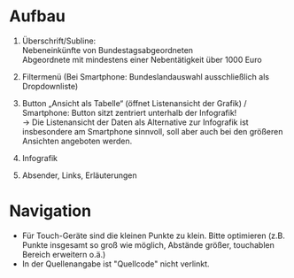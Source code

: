 # Aufbau

1. Überschrift/Subline:  
   Nebeneinkünfte von Bundestagsabgeordneten  
   Abgeordnete mit mindestens einer Nebentätigkeit über 1000 Euro

2. Filtermenü
   (Bei Smartphone: Bundeslandauswahl ausschließlich als Dropdownliste)

3. Button „Ansicht als Tabelle“ (öffnet Listenansicht der Grafik)
   / Smartphone: Button sitzt zentriert unterhalb der Infografik!  
   -> Die Listenansicht der Daten als Alternative zur Infografik ist insbesondere am Smartphone sinnvoll, soll aber auch bei den größeren Ansichten angeboten werden.

4. Infografik

5. Absender, Links, Erläuterungen

# Navigation

- Für Touch-Geräte sind die kleinen Punkte zu klein. Bitte optimieren (z.B. Punkte insgesamt so groß wie möglich, Abstände größer, touchablen Bereich erweitern o.ä.)
- In der Quellenangabe ist "Quellcode" nicht verlinkt.
